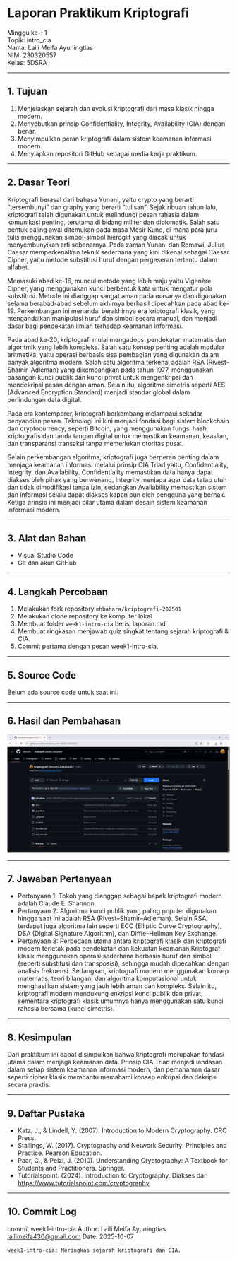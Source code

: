 # Laporan Praktikum Kriptografi
Minggu ke-: 1  
Topik: intro_cia  
Nama: Laili Meifa Ayuningtias  
NIM: 230320557  
Kelas: 5DSRA  

---

## 1. Tujuan
1. Menjelaskan sejarah dan evolusi kriptografi dari masa klasik hingga modern.
2. Menyebutkan prinsip Confidentiality, Integrity, Availability (CIA) dengan benar.
3. Menyimpulkan peran kriptografi dalam sistem keamanan informasi modern.
4. Menyiapkan repositori GitHub sebagai media kerja praktikum.

---

## 2. Dasar Teori
Kriptografi berasal dari bahasa Yunani, yaitu crypto yang berarti “tersembunyi” dan graphy yang berarti “tulisan”. Sejak ribuan tahun lalu, kriptografi telah digunakan untuk melindungi pesan rahasia dalam komunikasi penting, terutama di bidang militer dan diplomatik. Salah satu bentuk paling awal ditemukan pada masa Mesir Kuno, di mana para juru tulis menggunakan simbol-simbol hieroglif yang diacak untuk menyembunyikan arti sebenarnya. Pada zaman Yunani dan Romawi, Julius Caesar memperkenalkan teknik sederhana yang kini dikenal sebagai Caesar Cipher, yaitu metode substitusi huruf dengan pergeseran tertentu dalam alfabet.

Memasuki abad ke-16, muncul metode yang lebih maju yaitu Vigenère Cipher, yang menggunakan kunci berbentuk kata untuk mengatur pola substitusi. Metode ini dianggap sangat aman pada masanya dan digunakan selama berabad-abad sebelum akhirnya berhasil dipecahkan pada abad ke-19. Perkembangan ini menandai berakhirnya era kriptografi klasik, yang mengandalkan manipulasi huruf dan simbol secara manual, dan menjadi dasar bagi pendekatan ilmiah terhadap keamanan informasi.

Pada abad ke-20, kriptografi mulai mengadopsi pendekatan matematis dan algoritmik yang lebih kompleks. Salah satu konsep penting adalah modular aritmetika, yaitu operasi berbasis sisa pembagian yang digunakan dalam banyak algoritma modern. Salah satu algoritma terkenal adalah RSA (Rivest–Shamir–Adleman) yang dikembangkan pada tahun 1977, menggunakan pasangan kunci publik dan kunci privat untuk mengenkripsi dan mendekripsi pesan dengan aman. Selain itu, algoritma simetris seperti AES (Advanced Encryption Standard) menjadi standar global dalam perlindungan data digital.

Pada era kontemporer, kriptografi berkembang melampaui sekadar penyandian pesan. Teknologi ini kini menjadi fondasi bagi sistem blockchain dan cryptocurrency, seperti Bitcoin, yang menggunakan fungsi hash kriptografis dan tanda tangan digital untuk memastikan keamanan, keaslian, dan transparansi transaksi tanpa memerlukan otoritas pusat.

Selain perkembangan algoritma, kriptografi juga berperan penting dalam menjaga keamanan informasi melalui prinsip CIA Triad yaitu, Confidentiality, Integrity, dan Availability. Confidentiality memastikan data hanya dapat diakses oleh pihak yang berwenang, Integrity menjaga agar data tetap utuh dan tidak dimodifikasi tanpa izin, sedangkan Availability memastikan sistem dan informasi selalu dapat diakses kapan pun oleh pengguna yang berhak. Ketiga prinsip ini menjadi pilar utama dalam desain sistem keamanan informasi modern.

---

## 3. Alat dan Bahan  
- Visual Studio Code   
- Git dan akun GitHub  

---

## 4. Langkah Percobaan

1. Melakukan fork repository `mhbahara/kriptografi-202501`
2. Melakukan clone repository ke komputer lokal
3. Membuat folder `week1-intro-cia` berisi laporan.md
4. Membuat ringkasan menjawab quiz singkat tentang sejarah kriptografi & CIA.
5. Commit pertama dengan pesan week1-intro-cia.

---

## 5. Source Code
Belum ada source code untuk saat ini.

---

## 6. Hasil dan Pembahasan
![Hasil Eksekusi](screenshot/fork-repository.png)

---

## 7. Jawaban Pertanyaan
  
- Pertanyaan 1: Tokoh yang dianggap sebagai bapak kriptografi modern adalah Claude E. Shannon.
- Pertanyaan 2: Algoritma kunci publik yang paling populer digunakan hingga saat ini adalah RSA (Rivest–Shamir–Adleman). Selain RSA, terdapat juga algoritma lain seperti ECC (Elliptic Curve Cryptography), DSA (Digital Signature Algorithm), dan Diffie–Hellman Key Exchange.
- Pertanyaan 3: Perbedaan utama antara kriptografi klasik dan kriptografi modern terletak pada pendekatan dan kekuatan keamanan:Kriptografi klasik menggunakan operasi sederhana berbasis huruf dan simbol (seperti substitusi dan transposisi), sehingga mudah dipecahkan dengan analisis frekuensi. Sedangkan, kriptografi modern menggunakan konsep matematis, teori bilangan, dan algoritma komputasional untuk menghasilkan sistem yang jauh lebih aman dan kompleks. Selain itu, kriptografi modern mendukung enkripsi kunci publik dan privat, sementara kriptografi klasik umumnya hanya menggunakan satu kunci rahasia bersama (kunci simetris).
---

## 8. Kesimpulan
Dari praktikum ini dapat disimpulkan bahwa kriptografi merupakan fondasi utama dalam menjaga keamanan data. Prinsip CIA Triad menjadi landasan dalam setiap sistem keamanan informasi modern, dan pemahaman dasar seperti cipher klasik membantu memahami konsep enkripsi dan dekripsi secara praktis.

---

## 9. Daftar Pustaka
- Katz, J., & Lindell, Y. (2007). Introduction to Modern Cryptography. CRC Press.
- Stallings, W. (2017). Cryptography and Network Security: Principles and Practice. Pearson Education.
- Paar, C., & Pelzl, J. (2010). Understanding Cryptography: A Textbook for Students and Practitioners. Springer.
- Tutorialspoint. (2024). Introduction to Cryptography. Diakses dari https://www.tutorialspoint.com/cryptography

---

## 10. Commit Log
commit week1-intro-cia
Author: Laili Meifa Ayuningtias <lailimeifa430@gmail.com>
Date:   2025-10-07

    week1-intro-cia: Meringkas sejarah kriptografi dan CIA.
